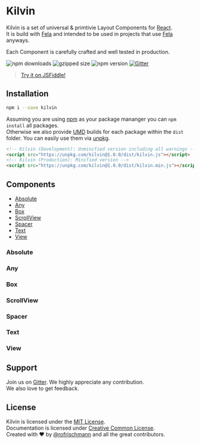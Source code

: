 # Kilvin

Kilvin is a set of universal & primtivie Layout Components for [React](https://github.com/facebook/react/).<br>
It is build with [Fela](https://github.com/rofrischmann/fela/) and intended to be used in projects that use [Fela](https://github.com/rofrischmann/fela/) anyways.

Each Component is carefully crafted and well tested in production.

<img alt="npm downloads" src="https://img.shields.io/npm/dm/kilvin.svg">
<img alt="gzipped size" src="https://img.shields.io/badge/gzipped-2.93kb-brightgreen.svg">
<img alt="npm version" src="https://badge.fury.io/js/kilvin.svg">
<a href="https://gitter.im/rofrischmann/kilvin"><img alt="Gitter" src="https://img.shields.io/gitter/room/rofrischmann/kilvin.svg"></a>

> [Try it on JSFiddle!](https://jsfiddle.net/mzrn1yvy/1/)

## Installation
```sh
npm i --save kilvin
```
Assuming you are using [npm](https://www.npmjs.com) as your package mananger you can `npm install` all packages. <br>
Otherwise we also provide [UMD](https://github.com/umdjs/umd) builds for each package within the `dist` folder. You can easily use them via [unpkg](https://unpkg.com/).
```HTML
<!-- Kilvin (Development): Unminified version including all warnings -->
<script src="https://unpkg.com/kilvin@1.0.0/dist/kilvin.js"></script>
<!-- Kilvin (Production): Minified version -->
<script src="https://unpkg.com/kilvin@1.0.0/dist/kilvin.min.js"></script>
```

## Components
* [Absolute](#absolute)
* [Any](#any)
* [Box](#box)
* [ScrollView](#scrollview)
* [Spacer](#spacer)
* [Text](#text)
* [View](#view)

### Absolute
### Any
### Box
### ScrollView
### Spacer
### Text
### View


## Support
Join us on [Gitter](https://gitter.im/rofrischmann/kilvin). We highly appreciate any contribution.<br>
We also love to get feedback.


## License
Kilvin is licensed under the [MIT License](http://opensource.org/licenses/MIT).<br>
Documentation is licensed under [Creative Common License](http://creativecommons.org/licenses/by/4.0/).<br>
Created with ♥ by [@rofrischmann](http://rofrischmann.de) and all the great contributors.
